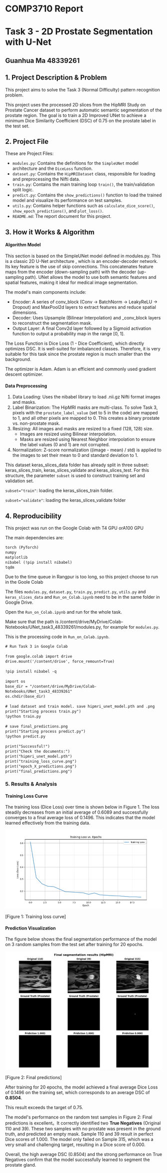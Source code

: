 # COMP3710 Report

# Task 3 - 2D Prostate Segmentation with U-Net

## Guanhua Ma 48339261



## 1. Project Description & Problem

This project aims to solve the Task 3 (Normal Difficulty) pattern recognition problem.

This project uses the processed 2D slices from the HipMRI Study on Prostate Cancer dataset to perform automatic semantic segmentation of the prostate region. The goal is to train a 2D Improved UNet to achieve a minimum Dice Similarity Coefficient (DSC) of 0.75 on the prostate label in the test set.

## 2. Project File

These are Project Files:

- `modules.py`: Contains the definitions for the `SimpleUNet` model architecture and the `DiceLoss` function.
- `dataset.py`: Contains the `HipMRIDataset` class, responsible for loading and preprocessing the Nifti data.
- `train.py`: Contains the main training loop `train()`, the train/validation split logic.
- `predict.py`: Contains the `show_predictions()` function to load the trained model and visualize its performance on test samples.
- `utils.py`: Contains helper functions such as `calculate_dice_score()`, `show_epoch_predictions()`, and `plot_loss()`.
- `README.md`: The report document for this project.

## 3. How it Works & Algorithm

#### Algorithm Model

This section is based on the SimpleUNet model defined in modules.py. This is a classic 2D U-Net architecture , which is an encoder-decoder network. Its key feature is the use of skip connections. This concatenates feature maps from the encoder (down-sampling path) with the decoder (up-sampling path). UNet allows the model to use both semantic features and  spatial features, making it ideal for medical image segmentation.

The model's main components include:

- Encoder: A series of conv_block (Conv -> BatchNorm -> LeakyReLU -> Dropout) and MaxPool2d layers to extract features and reduce spatial dimensions.
- Decoder: Uses Upsample (Bilinear Interpolation) and _conv_block layers to reconstruct the segmentation mask.
- Output Layer: A final Conv2d layer followed by a Sigmoid activation function to output a probability map in the range [0, 1].

The Loss Function is Dice Loss (1 - Dice Coefficient), which directly optimizes DSC. It is well-suited for imbalanced classes. Therefore, it is very suitable for this task since the prostate region is much smaller than the background.

The optimizer is Adam. Adam is an efficient and commonly used gradient descent optimizer.

#### Data Preprocessing

1. Data Loading: Uses the nibabel library to load .nii.gz Nifti format images and masks.
2. Label Binarization: The HipMRI masks are multi-class. To solve Task 3, pixels with the `prostate_label_value` (set to 5 in the code) are mapped to 1, and all other pixels are mapped to 0. This creates a binary prostate vs. non-prostate mask.
3. Resizing: All images and masks are resized to a fixed (128, 128) size.
   - Images are resized using Bilinear interpolation.
   - Masks are resized using Nearest Neighbor interpolation to ensure the label values (0 and 1) are not corrupted.
4. Normalization: Z-score normalization ((image - mean) / std) is applied to the images to set their mean to 0 and standard deviation to 1.

This dataset keras_slices_data folder has already split in three subset: keras_slices_train, keras_slices_validate and keras_slices_test. 
For this structure, the parameter `subset` is used to construct training set and validation set.

`subset="train"`: loading the keras_slices_train folder.

`subset="validate"`: loading the keras_slices_validate folder

## 4. Reproducibility

This project was run on the Google Colab with T4 GPU orA100 GPU

The main dependencies are:

```
torch (PyTorch)
numpy
matplotlib
nibabel (!pip install nibabel)
tqdm
```

Due to the time queue in Rangpur is too long, so this project choose to run in the Goole Colab

The files `modules.py`, `dataset.py`, `train.py`, `predict.py`, `utils.py` and `keras_slices_data` and `Run_on_Colab.ipynb` need to be in the same folder in Google Drive.

Open the `Run_on_Colab.ipynb` and run for the whole task.

Make sure that the path is /content/drive/MyDrive/Colab-Notebooks/UNet_task3_48339261/modules.py, for example for `modules.py`. 

This is the processing code in  `Run_on_Colab.ipynb`. 

```
# Run Task 3 in Google Colab

from google.colab import drive
drive.mount('/content/drive', force_remount=True) 

!pip install nibabel -q 

import os
base_dir = "/content/drive/MyDrive/Colab-Notebooks/UNet_task3_48339261"
os.chdir(base_dir)

# load dataset and train model. save hipmri_unet_model.pth and .png 
print("Starting process train.py")
!python train.py

# save final_predictions.png
print("Starting process predict.py")
!python predict.py

print("Successful!")
print("Check the documents:")
print("hipmri_unet_model.pth")
print("training_loss_curve.png")
print("epoch_X_predictions.png")
print("final_predictions.png")
```

### 5. Results & Analysis

#### Training Loss Curve

The training loss (Dice Loss) over time is shown below in Figure 1. The loss steadily decreases from an initial average of 0.6089 and successfully converges to a final average loss of 0.1496. This indicates that the model learned effectively from the training data.

![training_loss_curve](https://raw.githubusercontent.com/GuanhuaMa/PatternAnalysis-2025/topic-recognition/recognition/UNet_task3_48339261/training_loss_curve.png)

[Figure 1: Training loss curve]

#### Prediction Visualization

The figure below shows the final segmentation performance of the model on 3 random samples from the test set after training for 20 epochs.

![final_predictions](https://raw.githubusercontent.com/GuanhuaMa/PatternAnalysis-2025/topic-recognition/recognition/UNet_task3_48339261/final_predictions.png)

[Figure 2: Final predictions]

After training for 20 epochs, the model achieved a final average Dice Loss of 0.1496 on the training set, which corresponds to an average DSC of **0.8504**.

This result exceeds the target of 0.75.

The model's performance on the random test samples in Figure 2: Final predictions is excellent。It correctly identified two **True Negatives** (Original 110 and 39). These two samples with no prostate was present in the ground truth, and predicted an empty mask. Sample 110 and 39 result in perfect Dice scores of 1.000. The model only failed on Sample 315, which was a very small and challenging target, resulting in a Dice score of 0.000.

Overall, the high average DSC (0.8504) and the strong performance on True Negatives confirm that the model successfully learned to segment the prostate gland.
